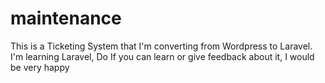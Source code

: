 # maintenance

This is a Ticketing System that I'm converting from Wordpress to Laravel.
I'm learning Laravel, Do If you can learn or give feedback about it, I would be very happy
